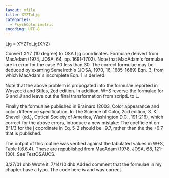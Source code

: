 ```yaml
---
layout: mfile
title: XYZToLjg
categories:
  - PsychColorimetric
encoding: UTF-8
---
```


Ljg = XYZToLjg(XYZ)

Convert XYZ (10 degree) to OSA Ljg coordinates.  Formulae
derived from MacAdam (1974, JOSA, 64, pp. 1691-1702).  Note that
MacAdam's formulae are in error for the case Y0 less than 30.  The
correct formulae may be deduced by examing Semelroth's (JOSA, 1970, 16,
1685-1689) Eqn. 3, from which MacAdam's incomplete Eqn. 1 is derived.

Note that the above problem is propogated into the formulae
reported in Wyszecki and Stiles, 2cd edition.  In addition, W+S
reverse the formulae for G and J and leave out the final
transformation from scriptL to L.

Finally the formualae published in Brainard (2003, Color appearance and
color difference specification. In The Science of Color, 2cd edition,
S. K. Shevell (ed.), Optical Society of America, Washington D.C., 191-216),
which correct for the above errors, introduce a new mistake: The coefficient
on B^1/3 for the j coordinate in Eq. 5-2 should be -9.7, rather than the
the +9.7 that is published.

The output of this routine was verified against the tabulated
values in W+S, Table I(6.6.4).  These are republished from
MacAdam (1978, JOSA, 68, 121-130).  See TestOSAUCS.

3/27/01  dhb  Wrote it.
7/14/10  dhb  Added comment that the formulae in my chapter have a typo.
              The code here is and was correct.